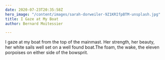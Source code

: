 ```yaml
---
date: 2020-07-23T20:35:58Z
hero_image: "/content/images/sarah-dorweiler-9Z1KRIfpBTM-unsplash.jpg"
title: I Gaze at My Boat
author: Bernard Moitessier

---
```

I gaze at my boat from the top of the mainmast. Her strength, her beauty, her white sails well set on a well found boat.The foam, the wake, the eleven porpoises on either side of the bowsprit.